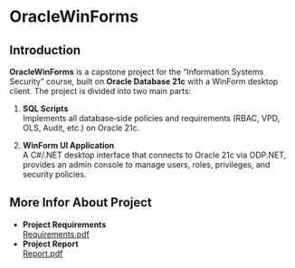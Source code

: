 # OracleWinForms

## Introduction  
**OracleWinForms** is a capstone project for the “Information Systems Security” course, built on **Oracle Database 21c** with a WinForm desktop client. The project is divided into two main parts:

1. **SQL Scripts**  
   Implements all database‐side policies and requirements (RBAC, VPD, OLS, Audit, etc.) on Oracle 21c.  

2. **WinForm UI Application**  
   A C#/.NET desktop interface that connects to Oracle 21c via ODP.NET, provides an admin console to manage users, roles, privileges, and security policies.


## More Infor About Project
- **Project Requirements**  
  [Requirements.pdf ](https://github.com/HIEUDENHI/Winform-Oracle-Admin/blob/master/Requirements.pdf) 
- **Project Report**  
  [Report.pdf](https://github.com/HIEUDENHI/Winform-Oracle-Admin/blob/master/Report.pdf)  

